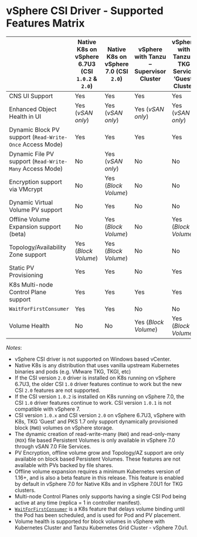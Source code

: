 <!-- markdownlint-disable MD033 -->

# vSphere CSI Driver - Supported Features Matrix

| | **Native K8s on vSphere 6.7U3 (CSI `1.0.2` & `2.0`)** | **Native K8s on vSphere 7.0 (CSI `2.0`)** | **vSphere with Tanzu – Supervisor Cluster** | **vSphere with Tanzu – TKG Service ‘Guest’ Cluster** |
|---------------------------------------------------------|----------------------|----------------------|----------------------|----------------------|
| CNS UI Support                                          | Yes                  | Yes                  | Yes                  | Yes                  |
| Enhanced Object Health in UI                            | Yes (_vSAN only_)    | Yes (_vSAN only_)    | Yes (_vSAN only_)    | Yes (_vSAN only_)    |
| Dynamic Block PV support (`Read-Write-Once` Access Mode)| Yes                  | Yes                  | Yes                  | Yes                  |
| Dynamic File PV support (`Read-Write-Many` Access Mode) | No                   | Yes (_vSAN only_)    | No                   | No                   |
| Encryption support via VMcrypt                          | No                   | Yes (_Block Volume_) | No                   | No                   |
| Dynamic Virtual Volume PV support                       | No                   | Yes                  | No                   | No                   |
| Offline Volume Expansion support (beta)                 | No                   | Yes (_Block Volume_) | No                   | Yes (_Block Volume_) |
| Topology/Availability Zone support                      | Yes (_Block Volume_) | Yes (_Block Volume_) | No                   | No                   |
| Static PV Provisioning                                  | Yes                  | Yes                  | No                   | Yes                  |
| K8s Multi-node Control Plane support                    | Yes                  | Yes                  | Yes                  | Yes                  |
| `WaitForFirstConsumer`                                  | Yes                  | Yes                  | No                   | No                   |
| Volume Health                                           | No                   | No                   | Yes (_Block Volume_) | Yes (_Block Volume_) |
_Notes_:

* vSphere CSI driver is not supported on Windows based vCenter.
* Native K8s is any distribution that uses vanilla upstream Kubernetes binaries and pods (e.g. VMware TKG, TKGI, etc)
* If the CSI version `2.0` driver is installed on K8s running on vSphere 6.7U3, the older CSI `1.0` driver features continue to work but the new CSI `2.0` features are not supported.
* If the CSI version `1.0.2` is installed on K8s running on vSphere 7.0, the CSI `1.0` driver features continue to work. CSI version `1.0.1` is not compatible with vSphere 7.
* CSI version `1.0.x` and CSI version `2.0` on vSphere 6.7U3, vSphere with K8s, TKG ‘Guest’ and PKS 1.7 only support dynamically provisioned block (`RWO`) volumes on vSphere storage.
* The dynamic creation of read-write-many (`RWX`) and read-only-many (`ROX`) file based Persistent Volumes is only available in vSphere 7.0 through vSAN 7.0 File Services.
* PV Encryption, offline volume grow and Topology/AZ support are only available on block based Persistent Volumes. These features are not available with PVs backed by file shares.
* Offline volume expansion requires a minimum Kubernetes version of 1.16+, and is also a beta feature in this release. This feature is enabled by default in vSphere 7.0 for Native K8s and in vSphere 7.0U1 for TKG clusters.
* Multi-node Control Planes only supports having a single CSI Pod being active at any time (replica = 1 in controller manifest).
* [`WaitForFirstConsumer`](https://kubernetes.io/docs/concepts/storage/storage-classes/) is a K8s feature that delays volume binding until the Pod has been scheduled, and is used for Pod and PV placement.
* Volume health is supported for block volumes in vSphere with Kubernetes Cluster and Tanzu Kubernetes Grid Cluster - vSphere 7.0u1.
